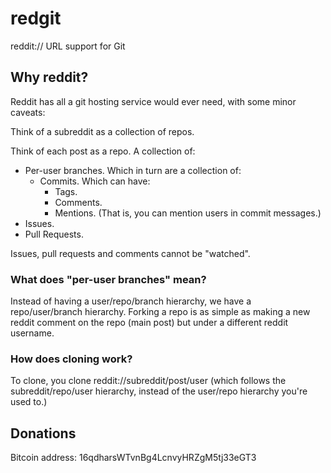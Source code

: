 # redgit
reddit:// URL support for Git

## Why reddit?
Reddit has all a git hosting service would ever need, with some minor caveats:

Think of a subreddit as a collection of repos.

Think of each post as a repo. A collection of:
- Per-user branches. Which in turn are a collection of:
    - Commits. Which can have:
        - Tags.
        - Comments.
        - Mentions. (That is, you can mention users in commit messages.)
- Issues.
- Pull Requests.

Issues, pull requests and comments cannot be "watched".

### What does "per-user branches" mean?
Instead of having a user/repo/branch hierarchy, we have a repo/user/branch hierarchy.
Forking a repo is as simple as making a new reddit comment on the repo (main post) but under a different reddit username.

### How does cloning work?
To clone, you clone reddit://subreddit/post/user (which follows the subreddit/repo/user hierarchy, instead of the user/repo hierarchy you're used to.)

## Donations
Bitcoin address: 16qdharsWTvnBg4LcnvyHRZgM5tj33eGT3
